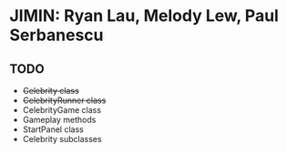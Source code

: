 # JIMIN: Ryan Lau, Melody Lew, Paul Serbanescu

## TODO
* ~~Celebrity class~~
* ~~CelebrityRunner class~~
* CelebrityGame class
* Gameplay methods
* StartPanel class
* Celebrity subclasses
